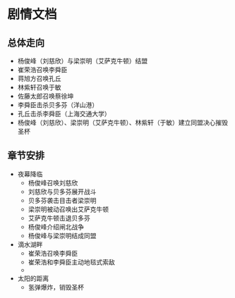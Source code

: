 # 剧情文档

## 总体走向

- 杨俊峰（刘慈欣）与梁崇明（艾萨克牛顿）结盟
- 崔荣浩召唤李舜臣
- 蒋旭方召唤孔丘
- 林紫轩召唤于敏
- 佐藤太郎召唤蔡徐坤
- 李舜臣击杀贝多芬（洋山港）
- 孔丘击杀李舜臣（上海交通大学）
- 杨俊峰（刘慈欣）、梁崇明（艾萨克牛顿）、林紫轩（于敏）建立同盟决心摧毁圣杯

## 章节安排

- 夜幕降临
    - 杨俊峰召唤刘慈欣
    - 刘慈欣与贝多芬展开战斗
    - 贝多芬袭击目击者梁崇明
    - 梁崇明被动召唤出艾萨克牛顿
    - 艾萨克牛顿击退贝多芬
    - 杨俊峰介绍闸北战争
    - 杨俊峰与梁崇明结成同盟
- 滴水湖畔
    - 崔荣浩召唤李舜臣
    - 崔荣浩和李舜臣主动地毯式索敌
    -
- 太阳的距离
    - 氢弹爆炸，销毁圣杯
